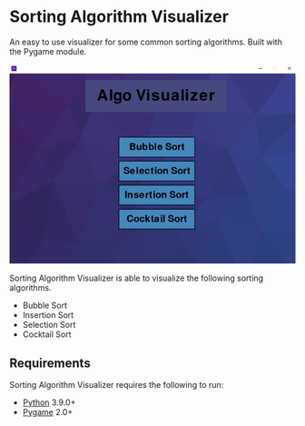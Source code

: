 # Sorting Algorithm Visualizer

An easy to use visualizer for some common sorting algorithms. Built with the Pygame module.

![sorting algo main screen](/assets/demo.PNG)

Sorting Algorithm Visualizer is able to visualize the following sorting algorithms.
- Bubble Sort 
- Insertion Sort
- Selection Sort 
- Cocktail Sort   


Requirements
------------

Sorting Algorithm Visualizer requires the following to run:

  * [Python][py] 3.9.0+
  * [Pygame][pyg] 2.0+


[py]: https://www.python.org/
[pyg]: https://www.pygame.org/
